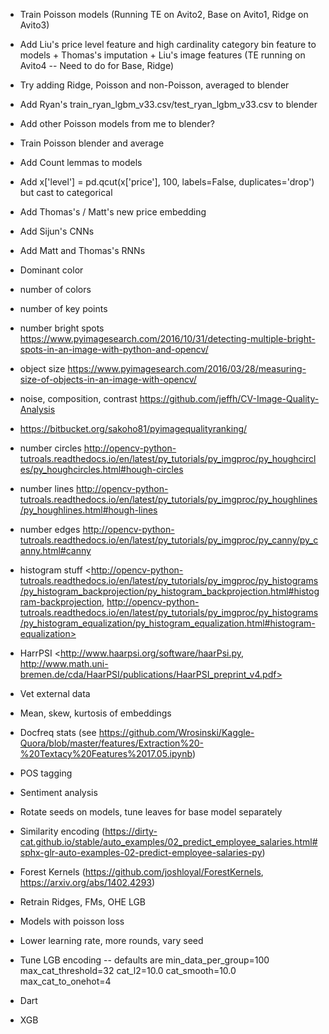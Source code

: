 - Train Poisson models (Running TE on Avito2, Base on Avito1, Ridge on Avito3)
- Add Liu's price level feature and high cardinality category bin feature to models + Thomas's imputation + Liu's image features (TE running on Avito4 -- Need to do for Base, Ridge)

- Try adding Ridge, Poisson and non-Poisson, averaged to blender
- Add Ryan's train_ryan_lgbm_v33.csv/test_ryan_lgbm_v33.csv to blender
- Add other Poisson models from me to blender?
- Train Poisson blender and average

- Add Count lemmas to models
- Add x['level'] = pd.qcut(x['price'], 100, labels=False, duplicates='drop') but cast to categorical

- Add Thomas's / Matt's new price embedding
- Add Sijun's CNNs
- Add Matt and Thomas's RNNs

- Dominant color
- number of colors
- number of key points
- number bright spots <https://www.pyimagesearch.com/2016/10/31/detecting-multiple-bright-spots-in-an-image-with-python-and-opencv/>
- object size <https://www.pyimagesearch.com/2016/03/28/measuring-size-of-objects-in-an-image-with-opencv/>
- noise, composition, contrast <https://github.com/jeffh/CV-Image-Quality-Analysis>
- https://bitbucket.org/sakoho81/pyimagequalityranking/
- number circles <http://opencv-python-tutroals.readthedocs.io/en/latest/py_tutorials/py_imgproc/py_houghcircles/py_houghcircles.html#hough-circles>
- number lines <http://opencv-python-tutroals.readthedocs.io/en/latest/py_tutorials/py_imgproc/py_houghlines/py_houghlines.html#hough-lines>
- number edges <http://opencv-python-tutroals.readthedocs.io/en/latest/py_tutorials/py_imgproc/py_canny/py_canny.html#canny>
- histogram stuff <http://opencv-python-tutroals.readthedocs.io/en/latest/py_tutorials/py_imgproc/py_histograms/py_histogram_backprojection/py_histogram_backprojection.html#histogram-backprojection, http://opencv-python-tutroals.readthedocs.io/en/latest/py_tutorials/py_imgproc/py_histograms/py_histogram_equalization/py_histogram_equalization.html#histogram-equalization>
- HarrPSI <http://www.haarpsi.org/software/haarPsi.py, http://www.math.uni-bremen.de/cda/HaarPSI/publications/HaarPSI_preprint_v4.pdf>

- Vet external data

- Mean, skew, kurtosis of embeddings
- Docfreq stats (see https://github.com/Wrosinski/Kaggle-Quora/blob/master/features/Extraction%20-%20Textacy%20Features%2017.05.ipynb)

- POS tagging
- Sentiment analysis

- Rotate seeds on models, tune leaves for base model separately

- Similarity encoding (https://dirty-cat.github.io/stable/auto_examples/02_predict_employee_salaries.html#sphx-glr-auto-examples-02-predict-employee-salaries-py)
- Forest Kernels (https://github.com/joshloyal/ForestKernels, https://arxiv.org/abs/1402.4293)

- Retrain Ridges, FMs, OHE LGB
- Models with poisson loss
- Lower learning rate, more rounds, vary seed
- Tune LGB encoding -- defaults are min_data_per_group=100 max_cat_threshold=32 cat_l2=10.0 cat_smooth=10.0 max_cat_to_onehot=4
- Dart
- XGB
